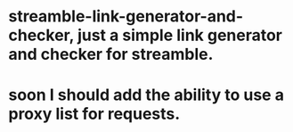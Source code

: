 # streamble-link-generator-and-checker, just a simple link generator and checker for streamble. 
# soon I should add the ability to use a proxy list for requests.
